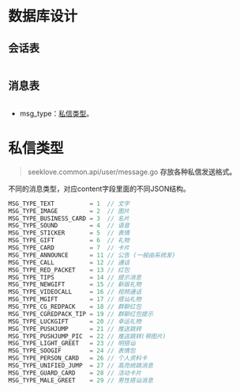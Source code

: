 # 数据库设计

## 会话表

~~~sql

~~~

## 消息表

~~~sql

~~~

- msg_type：[私信类型](#私信类型)。

# 私信类型

> seeklove.common.api/user/message.go **存放各种私信发送格式。**

不同的消息类型，对应content字段里面的不同JSON结构。

~~~go
MSG_TYPE_TEXT          = 1  // 文字
MSG_TYPE_IMAGE         = 2  // 图片
MSG_TYPE_BUSINESS_CARD = 3  // 名片
MSG_TYPE_SOUND         = 4  // 语音
MSG_TYPE_STICKER       = 5  // 表情
MSG_TYPE_GIFT          = 6  // 礼物
MSG_TYPE_CARD          = 7  // 卡片
MSG_TYPE_ANNOUNCE      = 11 // 公告 (一般由系统发)
MSG_TYPE_CALL          = 12 // 通话
MSG_TYPE_RED_PACKET    = 13 // 红包
MSG_TYPE_TIPS          = 14 // 提示消息
MSG_TYPE_NEWGIFT       = 15 // 新版礼物
MSG_TYPE_VIDEOCALL     = 16 // 视频通话
MSG_TYPE_MGIFT         = 17 // 搭讪礼物
MSG_TYPE_CG_REDPACK    = 18 // 群聊红包
MSG_TYPE_CGREDPACK_TIP = 19 // 群聊红包提示
MSG_TYPE_LUCKGIFT      = 20 // 幸运礼物
MSG_TYPE_PUSHJUMP      = 21 // 推送跳转
MSG_TYPE_PUSHJUMP_PIC  = 22 // 推送跳转(带图片)
MSG_TYPE_LIGHT_GREET   = 23 // 明搭讪
MSG_TYPE_SOOGIF        = 24 // 表情包
MSG_TYPE_PERSON_CARD   = 26 // 个人资料卡
MSG_TYPE_UNIFIED_JUMP  = 27 // 高亮统跳消息
MSG_TYPE_GUARD_CARD    = 28 // 活动卡片
MSG_TYPE_MALE_GREET    = 29 // 男性搭讪消息
~~~

